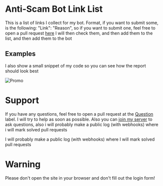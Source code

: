 # Anti-Scam Bot Link List
This is a list of links I collect for my bot. Format, if you want to submit some, is the following: "Link": "Reason", so if you want to submit one, feel free to open a pull request [here](https://github.com/2Lost4This/Anti-Scam-Bot-Link-List/labels/Submit%20Link)
I will then check them, and then add them to the list, and then add them to the bot
## Examples 
I also show a small snippet of my code so you can see how the report should look best

![Promo](https://cdn.discordapp.com/attachments/930541461353668668/930589813185343528/unknown.png)



# Support
If you have any questions, feel free to open a pull request at the [Question](https://github.com/2Lost4This/Anti-Scam-Bot-Link-List/labels/question) label. 
I will try to help as soon as possible. Also you can [join my server](https://discord.gg/4Q87pfTWqC) to ask questions, also i will probably make a public log (with webhooks) where i will mark solved pull requests

I will probably make a public log (with webhooks) where I will mark solved pull requests


# Warning
Please don't open the site in your browser and don't fill out the login form!
